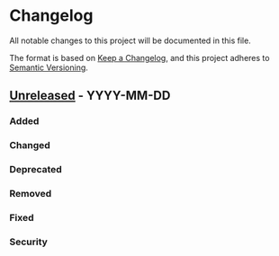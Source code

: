 # Changelog

All notable changes to this project will be documented in this file.

The format is based on [Keep a Changelog], and this project adheres to [Semantic Versioning].

## [Unreleased] - YYYY-MM-DD
### Added
### Changed
### Deprecated
### Removed
### Fixed
### Security

[Keep a Changelog]: https://keepachangelog.com/en/1.0.0/
[Semantic Versioning]: https://semver.org/spec/v2.0.0.html

[Unreleased]: https://$REPOSITORY_URL/compare/stage...dev
